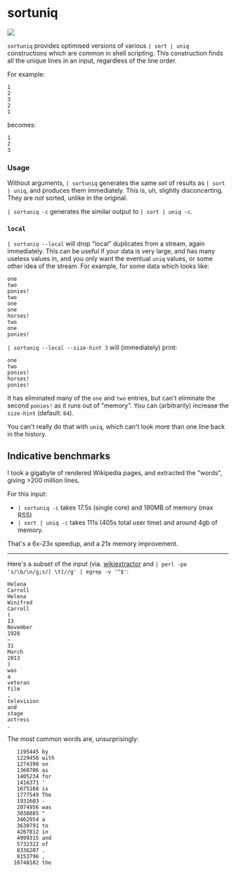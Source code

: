 # sortuniq

[![](https://img.shields.io/crates/v/sortuniq.svg)](https://crates.io/crates/sortuniq)

`sortuniq` provides optimised versions of various `| sort | uniq`
constructions which are common in shell scripting. This construction
finds all the unique lines in an input, regardless of the line order.

For example:
```
1
2
3
2
1
```

becomes:

```
1
2
3
```


### Usage

Without arguments, `| sortuniq` generates the same *set* of results
as `| sort | uniq`, and produces them immediately. This is, uh,
slightly disconcerting. They are *not* sorted, unlike in the original.

`| sortuniq -c` generates the similar output to `| sort | uniq -c`.


### `local`

`| sortuniq --local` will drop "local" duplicates from a stream, again
immediately. This can be useful if your data is very large, and has many
useless values in, and you only want the eventual `uniq` values, or some
other idea of the stream. For example, for some data which looks like:

```
one
two
ponies!
two
one
one
horses!
two
one
ponies!
```

`| sortuniq --local --size-hint 3` will (immediately) print:

```
one
two
ponies!
horses!
ponies!
```

It has eliminated many of the `one` and `two` entries, but can't
eliminate the second `ponies!` as it runs out of "memory". You can
(arbitrarily) increase the `size-hint` (default: `64`).

You can't really do that with `uniq`, which can't look more than
one line back in the history.


## Indicative benchmarks

I took a gigabyte of rendered Wikipedia pages, and extracted the "words",
giving >200 million lines.

For this input:

 * `| sortuniq -c` takes 17.5s (single core) and 190MB of memory (max RSS)
 * `| sort | uniq -c` takes 111s (405s total user time) and around 4gb of memory.

That's a 6x-23x speedup, and a 21x memory improvement.

---

Here's a subset of the input (via. [wikiextractor](https://github.com/attardi/wikiextractor)
and `| perl -pe 's/\b/\n/g;s/[ \t]//g' | egrep -v '^$'`:

```
Helena
Carroll
Helena
Winifred
Carroll
(
13
November
1928
–
31
March
2013
)
was
a
veteran
film
,
television
and
stage
actress
.
```

The most common words are, unsurprisingly:

```
   1195445 by
   1229458 with
   1274390 on
   1360706 as
   1405234 for
   1416371 '
   1675168 is
   1777549 The
   1931603 -
   2074956 was
   3038885 "
   3462954 a
   3630791 to
   4267812 in
   4999315 and
   5732322 of
   8336207 .
   9153796 ,
  10748102 the
```

